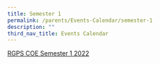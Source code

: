 ```yaml
---
title: Semester 1
permalink: /parents/Events-Calendar/semester-1
description: ""
third_nav_title: Events Calendar
---
```

[RGPS COE Semester 1 2022](https://rafflesgirlspri.moe.edu.sg/qql/slot/u451/COE/RGPS_COE_Sem1_2022.pdf)